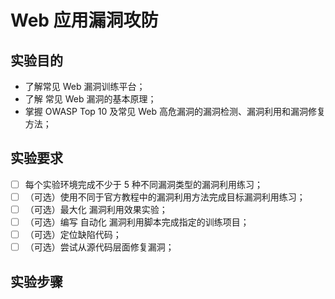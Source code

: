 # Web 应用漏洞攻防
## 实验目的
* 了解常见 Web 漏洞训练平台；
* 了解 常见 Web 漏洞的基本原理；
* 掌握 OWASP Top 10 及常见 Web 高危漏洞的漏洞检测、漏洞利用和漏洞修复方法；
## 实验要求
- [ ] 每个实验环境完成不少于 5 种不同漏洞类型的漏洞利用练习；
- [ ] （可选）使用不同于官方教程中的漏洞利用方法完成目标漏洞利用练习；
- [ ] （可选）最大化 漏洞利用效果实验；
- [ ] （可选）编写 自动化 漏洞利用脚本完成指定的训练项目；
- [ ] （可选）定位缺陷代码；
- [ ] （可选）尝试从源代码层面修复漏洞；
## 实验步骤

